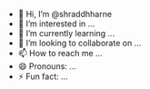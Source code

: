 - 👋 Hi, I’m @shraddhharne
- 👀 I’m interested in ...
- 🌱 I’m currently learning ...
- 💞️ I’m looking to collaborate on ...
- 📫 How to reach me ...
- 😄 Pronouns: ...
- ⚡ Fun fact: ...

<!---
shraddhharne/shraddhharne is a ✨ special ✨ repository because its `README.md` (this file) appears on your GitHub profile.
You can click the Preview link to take a look at your changes.
--->
